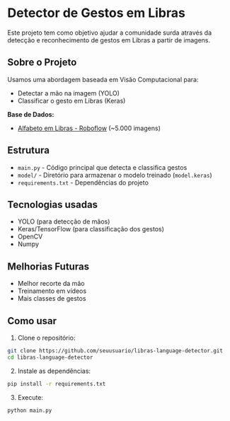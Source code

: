# Detector de Gestos em Libras

Este projeto tem como objetivo ajudar a comunidade surda através da detecção e reconhecimento de gestos em Libras a partir de imagens.

## Sobre o Projeto

Usamos uma abordagem baseada em Visão Computacional para:
- Detectar a mão na imagem (YOLO)
- Classificar o gesto em Libras (Keras)

**Base de Dados:**
- [Alfabeto em Libras - Roboflow](https://universe.roboflow.com/elainesilva/alfabeto-em-libras-qrvnw) (~5.000 imagens)

## Estrutura

- `main.py` - Código principal que detecta e classifica gestos
- `model/` - Diretório para armazenar o modelo treinado (`model.keras`)
- `requirements.txt` - Dependências do projeto

## Tecnologias usadas

- YOLO (para detecção de mãos)
- Keras/TensorFlow (para classificação dos gestos)
- OpenCV
- Numpy

## Melhorias Futuras

- Melhor recorte da mão
- Treinamento em vídeos
- Mais classes de gestos

## Como usar

1. Clone o repositório:
```bash
git clone https://github.com/seuusuario/libras-language-detector.git
cd libras-language-detector
```

2. Instale as dependências:
```bash
pip install -r requirements.txt
```

3. Execute:
```bash
python main.py
```
